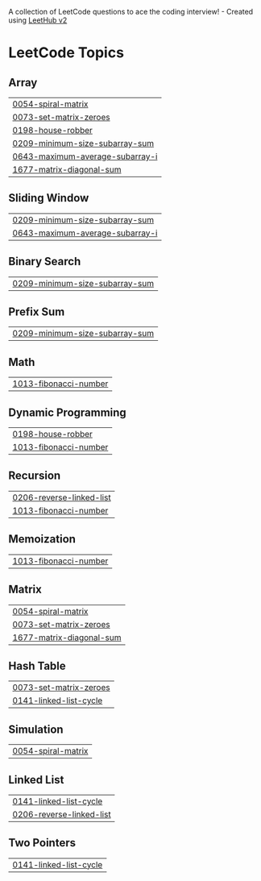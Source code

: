 A collection of LeetCode questions to ace the coding interview! - Created using [LeetHub v2](https://github.com/arunbhardwaj/LeetHub-2.0)
<!---LeetCode Topics Start-->
# LeetCode Topics
## Array
|  |
| ------- |
| [0054-spiral-matrix](https://github.com/SurajSolanki26/Leetcode/tree/master/0054-spiral-matrix) |
| [0073-set-matrix-zeroes](https://github.com/SurajSolanki26/Leetcode/tree/master/0073-set-matrix-zeroes) |
| [0198-house-robber](https://github.com/SurajSolanki26/Leetcode/tree/master/0198-house-robber) |
| [0209-minimum-size-subarray-sum](https://github.com/SurajSolanki26/Leetcode/tree/master/0209-minimum-size-subarray-sum) |
| [0643-maximum-average-subarray-i](https://github.com/SurajSolanki26/Leetcode/tree/master/0643-maximum-average-subarray-i) |
| [1677-matrix-diagonal-sum](https://github.com/SurajSolanki26/Leetcode/tree/master/1677-matrix-diagonal-sum) |
## Sliding Window
|  |
| ------- |
| [0209-minimum-size-subarray-sum](https://github.com/SurajSolanki26/Leetcode/tree/master/0209-minimum-size-subarray-sum) |
| [0643-maximum-average-subarray-i](https://github.com/SurajSolanki26/Leetcode/tree/master/0643-maximum-average-subarray-i) |
## Binary Search
|  |
| ------- |
| [0209-minimum-size-subarray-sum](https://github.com/SurajSolanki26/Leetcode/tree/master/0209-minimum-size-subarray-sum) |
## Prefix Sum
|  |
| ------- |
| [0209-minimum-size-subarray-sum](https://github.com/SurajSolanki26/Leetcode/tree/master/0209-minimum-size-subarray-sum) |
## Math
|  |
| ------- |
| [1013-fibonacci-number](https://github.com/SurajSolanki26/Leetcode/tree/master/1013-fibonacci-number) |
## Dynamic Programming
|  |
| ------- |
| [0198-house-robber](https://github.com/SurajSolanki26/Leetcode/tree/master/0198-house-robber) |
| [1013-fibonacci-number](https://github.com/SurajSolanki26/Leetcode/tree/master/1013-fibonacci-number) |
## Recursion
|  |
| ------- |
| [0206-reverse-linked-list](https://github.com/SurajSolanki26/Leetcode/tree/master/0206-reverse-linked-list) |
| [1013-fibonacci-number](https://github.com/SurajSolanki26/Leetcode/tree/master/1013-fibonacci-number) |
## Memoization
|  |
| ------- |
| [1013-fibonacci-number](https://github.com/SurajSolanki26/Leetcode/tree/master/1013-fibonacci-number) |
## Matrix
|  |
| ------- |
| [0054-spiral-matrix](https://github.com/SurajSolanki26/Leetcode/tree/master/0054-spiral-matrix) |
| [0073-set-matrix-zeroes](https://github.com/SurajSolanki26/Leetcode/tree/master/0073-set-matrix-zeroes) |
| [1677-matrix-diagonal-sum](https://github.com/SurajSolanki26/Leetcode/tree/master/1677-matrix-diagonal-sum) |
## Hash Table
|  |
| ------- |
| [0073-set-matrix-zeroes](https://github.com/SurajSolanki26/Leetcode/tree/master/0073-set-matrix-zeroes) |
| [0141-linked-list-cycle](https://github.com/SurajSolanki26/Leetcode/tree/master/0141-linked-list-cycle) |
## Simulation
|  |
| ------- |
| [0054-spiral-matrix](https://github.com/SurajSolanki26/Leetcode/tree/master/0054-spiral-matrix) |
## Linked List
|  |
| ------- |
| [0141-linked-list-cycle](https://github.com/SurajSolanki26/Leetcode/tree/master/0141-linked-list-cycle) |
| [0206-reverse-linked-list](https://github.com/SurajSolanki26/Leetcode/tree/master/0206-reverse-linked-list) |
## Two Pointers
|  |
| ------- |
| [0141-linked-list-cycle](https://github.com/SurajSolanki26/Leetcode/tree/master/0141-linked-list-cycle) |
<!---LeetCode Topics End-->